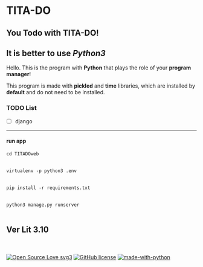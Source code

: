 # TITA-DO

## You Todo with TITA-DO!
## It is better to use *Python3*

Hello. This is the program with **Python** that plays the role of your **program manager**!

This program is made with **pickled** and **time** libraries, which are installed by **default** and do not need to be installed.

### TODO List

- [ ]  django
----------------------

#### run app
`cd TITADOweb`
<br></br>

`virtualenv -p python3 .env`
<br></br>

`pip install -r requirements.txt`
<br></br>

`python3 manage.py runserver`
<br></br>

##   Ver Lit 3.10

<br></br>
[![Open Source Love svg3](https://badges.frapsoft.com/os/v3/open-source.svg?v=103)](https://github.com/ellerbrock/open-source-badges/)
[![GitHub license](https://img.shields.io/github/license/Naereen/badges.svg)](https://github.com/KomeilParseh/TITA-DO/blob/main/LICENSE)
[![made-with-python](https://img.shields.io/badge/Made%20with-Python-1f425f.svg)](https://www.python.org/)
